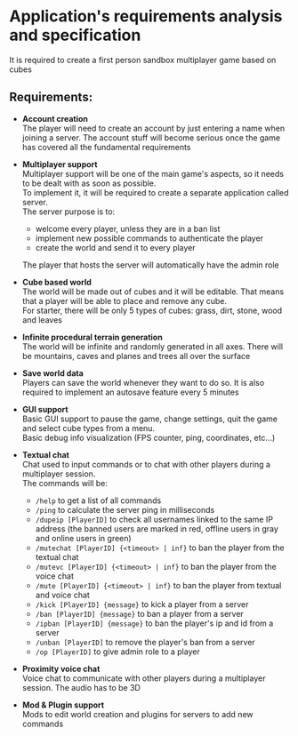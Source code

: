 # Application's requirements analysis and specification
It is required to create a first person sandbox multiplayer game based on cubes

## Requirements:
- **Account creation**\
The player will need to create an account by just entering a name when joining a server. The account stuff will become serious once the game has covered all the fundamental requirements
- **Multiplayer support**\
Multiplayer support will be one of the main game's aspects, so it needs to be dealt with as soon as possible.\
To implement it, it will be required to create a separate application called server.\
The server purpose is to:
	- welcome every player, unless they are in a ban list
	- implement new possible commands to authenticate the player
	- create the world and send it to every player

	The player that hosts the server will automatically have the admin role
- **Cube based world**\
The world will be made out of cubes and it will be editable. That means that a player will be able to place and remove any cube.\
For starter, there will be only 5 types of cubes: grass, dirt, stone, wood and leaves
- **Infinite procedural terrain generation**\
The world will be infinite and randomly generated in all axes. There will be mountains, caves and planes and trees all over the surface
- **Save world data**\
Players can save the world whenever they want to do so. It is also required to implement an autosave feature every 5 minutes
- **GUI support**\
Basic GUI support to pause the game, change settings, quit the game and select cube types from a menu.\
Basic debug info visualization (FPS counter, ping, coordinates, etc...)
- **Textual chat**\
Chat used to input commands or to chat with other players during a multiplayer session.\
The commands will be:
	- `/help` to get a list of all commands
	- `/ping` to calculate the server ping in milliseconds
	- `/dupeip [PlayerID]` to check all usernames linked to the same IP address (the banned users are marked in red, offline users in gray and online users in green)
	- `/mutechat [PlayerID] {<timeout> | inf}` to ban the player from the textual chat
	- `/mutevc [PlayerID] {<timeout> | inf}` to ban the player from the voice chat
	- `/mute [PlayerID] {<timeout> | inf}` to ban the player from textual and voice chat
	- `/kick [PlayerID] {message}` to kick a player from a server
	- `/ban [PlayerID] {message}` to ban a player from a server
	- `/ipban [PlayerID] {message}` to ban the player's ip and id from a server
	- `/unban [PlayerID]` to remove the player's ban from a server
	- `/op [PlayerID]` to give admin role to a player
- **Proximity voice chat**\
Voice chat to communicate with other players during a multiplayer session. The audio has to be 3D
- **Mod & Plugin support**\
Mods to edit world creation and plugins for servers to add new commands